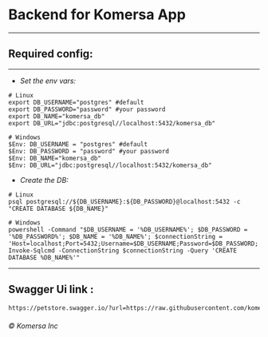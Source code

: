 # Backend for Komersa App

---

## Required config:

---
- *Set the env vars:*

```shell
# Linux
export DB_USERNAME="postgres" #default
export DB_PASSWORD="password" #your password
export DB_NAME="komersa_db"
export DB_URL="jdbc:postgresql//localhost:5432/komersa_db"
```

```batch
# Windows
$Env: DB_USERNAME = "postgres" #default
$Env: DB_PASSWORD = "password" #your password
$Env: DB_NAME="komersa_db"
$Env: DB_URL="jdbc:postgresql//localhost:5432/komersa_db"
```

- *Create the DB:*

```shell
# Linux
psql postgresql://${DB_USERNAME}:${DB_PASSWORD}@localhost:5432 -c "CREATE DATABASE ${DB_NAME}"
```

```batch
# Windows
powershell -Command "$DB_USERNAME = '%DB_USERNAME%'; $DB_PASSWORD = '%DB_PASSWORD%'; $DB_NAME = '%DB_NAME%'; $connectionString = 'Host=localhost;Port=5432;Username=$DB_USERNAME;Password=$DB_PASSWORD;'; Invoke-Sqlcmd -ConnectionString $connectionString -Query 'CREATE DATABASE %DB_NAME%'"
```

---
## Swagger Ui link :

```html
https://petstore.swagger.io/?url=https://raw.githubusercontent.com/komersa-app/komersa-app-back/main/docs/api.yaml
```

###### *© Komersa Inc*
